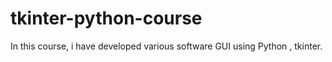 # tkinter-python-course
In this course, i have developed various software GUI using Python , tkinter.
